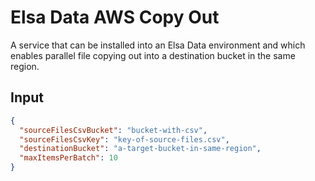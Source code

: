 # Elsa Data AWS Copy Out

A service that can be installed into an Elsa Data environment
and which enables parallel file copying out into a
destination bucket in the same region.

## Input

```json
{
  "sourceFilesCsvBucket": "bucket-with-csv",
  "sourceFilesCsvKey": "key-of-source-files.csv",
  "destinationBucket": "a-target-bucket-in-same-region",
  "maxItemsPerBatch": 10
}
```
